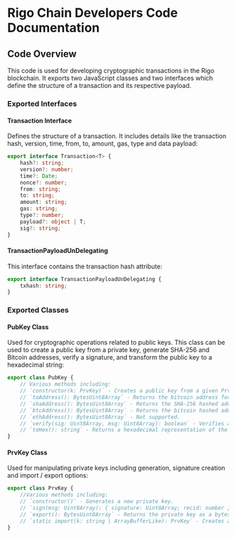 # Rigo Chain Developers Code Documentation

## Code Overview

This code is used for developing cryptographic transactions in the Rigo blockchain. It exports two JavaScript classes and two interfaces which define the structure of a transaction and its respective payload.

### Exported Interfaces

#### Transaction Interface

Defines the structure of a transaction. It includes details like the transaction hash, version, time, from, to, amount, gas, type and data payload:

```typescript
export interface Transaction<T> {
    hash?: string;
    version?: number;
    time?: Date;
    nonce?: number;
    from: string;
    to: string;
    amount: string;
    gas: string;
    type?: number;
    payload?: object | T;
    sig?: string;
}
```

#### TransactionPayloadUnDelegating

This interface contains the transaction hash attribute:

```typescript
export interface TransactionPayloadUnDelegating {
    txhash: string;
}
```

### Exported Classes

#### PubKey Class

Used for cryptographic operations related to public keys. This class can be used to create a public key from a private key, generate SHA-256 and Bitcoin addresses, verify a signature, and transform the public key to a hexadecimal string:

```typescript
export class PubKey {
    // Various methods including:
    // `constructor(k: PrvKey)` - Creates a public key from a given PrvKey object.
    // `toAddress(): BytesUint8Array` - Returns the bitcoin address for this public key.
    // `shaAddress(): BytesUint8Array` - Returns the SHA-256 hashed address for this public key.
    // `btcAddress(): BytesUint8Array` - Returns the bitcoin hashed address for this public key.
    // `ethAddress(): BytesUint8Array` - Not supported.
    // `verify(sig: Uint8Array, msg: Uint8Array): boolean` - Verifies a signature for a given message.
    // `toHex(): string` - Returns a hexadecimal representation of the public key. 
}
```

#### PrvKey Class

Used for manipulating private keys including generation, signature creation and import / export options:

```typescript
export class PrvKey {
    //Various methods including:
    // `constructor()` - Generates a new private key.
    // `sign(msg: Uint8Array): { signature: Uint8Array; recid: number }` - Signs a message with this private key.
    // `export(): BytesUint8Array` - Returns the private key as a bytes array.
    // `static import(k: string | ArrayBufferLike): PrvKey` - Creates a PrvKey object from a string or array buffer.
}
```